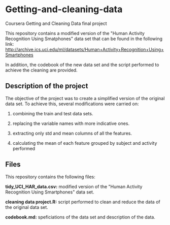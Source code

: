 # Getting-and-cleaning-data
Coursera Getting and Cleaning Data final project

This repository contains a modified version of the "Human Activity Recognition Using Smatphones" data set that can be found in the following link: http://archive.ics.uci.edu/ml/datasets/Human+Activity+Recognition+Using+Smartphones

In addition, the codebook of the new data set and the script performed to achieve the cleaning are provided.

## Description of the project
The objective of the project was to create a simplified version of the original data set. To achieve this, several modifications were carried on:

1.  combining the train and test data sets.

2.  replacing the variable names with more indicative ones.

3.  extracting only std and mean columns of all the features.

4.  calculating the mean of each feature grouped by subject and activity performed


## Files
This repository contains the following files:

**tidy_UCI_HAR_data.csv:** modified version of the "Human Activity Recognition Using Smartphones" data set.

**cleaning data project.R:** script performed to clean and reduce the data of the original data set.

**codebook.md:** speficiations of the data set and description of the data.



